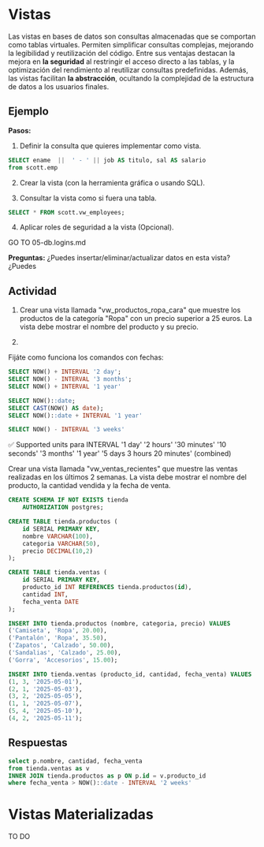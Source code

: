 # Vistas
Las vistas en bases de datos son consultas almacenadas que se comportan como tablas virtuales. Permiten simplificar consultas complejas, mejorando la legibilidad y reutilización del código. Entre sus ventajas destacan la mejora en **la seguridad** al restringir el acceso directo a las tablas, y la optimización del rendimiento al reutilizar consultas predefinidas. Además, las vistas facilitan **la abstracción**, ocultando la complejidad de la estructura de datos a los usuarios finales.

## Ejemplo 

**Pasos:**

1. Definir la consulta que quieres implementar como vista.
```sql
SELECT ename  ||  ' - ' || job AS titulo, sal AS salario
from scott.emp
```

2. Crear la vista (con la herramienta gráfica o usando SQL).

3. Consultar la vista como si fuera una tabla.

```sql
SELECT * FROM scott.vw_employees;
```

4. Aplicar roles de seguridad a la vista (Opcional).

GO TO 05-db.logins.md

**Preguntas:**
¿Puedes insertar/eliminar/actualizar datos en esta vista?
¿Puedes 

## Actividad

1. Crear una vista llamada "vw_productos_ropa_cara" que muestre los productos de la categoría "Ropa" con un precio superior a 25 euros. La vista debe mostrar el nombre del producto y su precio.

2. 

Fijáte como funciona los comandos con fechas:
```sql
SELECT NOW() + INTERVAL '2 day';
SELECT NOW() - INTERVAL '3 months';
SELECT NOW() + INTERVAL '1 year'

SELECT NOW()::date;  
SELECT CAST(NOW() AS date);
SELECT NOW()::date + INTERVAL '1 year'

SELECT NOW() - INTERVAL '3 weeks'

```

✅ Supported units para INTERVAL
'1 day'
'2 hours'
'30 minutes'
'10 seconds'
'3 months'
'1 year'
'5 days 3 hours 20 minutes' (combined)

Crear una vista llamada "vw_ventas_recientes" que muestre las ventas realizadas en los últimos 2 semanas. La vista debe mostrar el nombre del producto, la cantidad vendida y la fecha de venta.


```sql
CREATE SCHEMA IF NOT EXISTS tienda
    AUTHORIZATION postgres;

CREATE TABLE tienda.productos (
    id SERIAL PRIMARY KEY,
    nombre VARCHAR(100),
    categoria VARCHAR(50),
    precio DECIMAL(10,2)
);

CREATE TABLE tienda.ventas (
    id SERIAL PRIMARY KEY,
    producto_id INT REFERENCES tienda.productos(id),
    cantidad INT,
    fecha_venta DATE
);

INSERT INTO tienda.productos (nombre, categoria, precio) VALUES
('Camiseta', 'Ropa', 20.00),
('Pantalón', 'Ropa', 35.50),
('Zapatos', 'Calzado', 50.00),
('Sandalias', 'Calzado', 25.00),
('Gorra', 'Accesorios', 15.00);

INSERT INTO tienda.ventas (producto_id, cantidad, fecha_venta) VALUES
(1, 3, '2025-05-01'),
(2, 1, '2025-05-03'),
(3, 2, '2025-05-05'),
(1, 1, '2025-05-07'),
(5, 4, '2025-05-10'),
(4, 2, '2025-05-11');

```


## Respuestas
```sql
select p.nombre, cantidad, fecha_venta
from tienda.ventas as v
INNER JOIN tienda.productos as p ON p.id = v.producto_id
where fecha_venta > NOW()::date - INTERVAL '2 weeks'

```


# Vistas Materializadas
TO DO